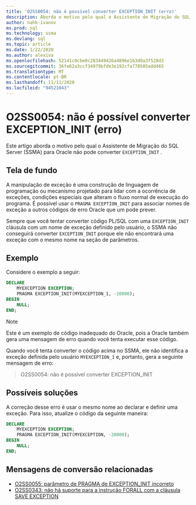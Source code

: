 ```yaml
---
title: 'O2SS0054: não é possível converter EXCEPTION_INIT (erro)'
description: Aborda o motivo pelo qual o Assistente de Migração do SQL Server (SSMA) para Oracle não pode converter EXCEPTION_INIT de mensagem de erro O2SS0054.
author: nahk-ivanov
ms.prod: sql
ms.technology: ssma
ms.devlang: sql
ms.topic: article
ms.date: 1/22/2020
ms.author: alexiva
ms.openlocfilehash: 52141c0cbe0c283449426a4896e1b3d9a3f528d3
ms.sourcegitcommit: 36fe62a3ccf34979bfde3e192cfa778505add465
ms.translationtype: MT
ms.contentlocale: pt-BR
ms.lasthandoff: 11/11/2020
ms.locfileid: "94521043"
---
```

# <a name="o2ss0054-unable-to-convert-exception_init-error"></a>O2SS0054: não é possível converter EXCEPTION_INIT (erro)

Este artigo aborda o motivo pelo qual o Assistente de Migração do SQL Server (SSMA) para Oracle não pode converter `EXCEPTION_INIT` .

## <a name="background"></a>Tela de fundo

A manipulação de exceção é uma construção de linguagem de programação ou mecanismo projetado para lidar com a ocorrência de exceções, condições especiais que alteram o fluxo normal de execução do programa. É possível usar o `PRAGMA EXCEPTION_INIT` para associar nomes de exceção a outros códigos de erro Oracle que um pode prever.

Sempre que você tentar converter código PL/SQL com uma `EXCEPTION_INIT` cláusula com um nome de exceção definido pelo usuário, o SSMA não conseguirá converter `EXCEPTION_INIT` porque ele não encontrará uma exceção com o mesmo nome na seção de parâmetros.

## <a name="example"></a>Exemplo

Considere o exemplo a seguir:

```sql
DECLARE
    MYEXCEPTION EXCEPTION;
    PRAGMA EXCEPTION_INIT(MYEXCEPTION_1, -20000);
BEGIN
    NULL;
END;
```

> [!NOTE]
> Este é um exemplo de código inadequado do Oracle, pois a Oracle também gera uma mensagem de erro quando você tenta executar esse código.

Quando você tenta converter o código acima no SSMA, ele não identifica a exceção definida pelo usuário `MYEXCEPTION_1` e, portanto, gera a seguinte mensagem de erro:

> O2SS0054: não é possível converter EXCEPTION_INIT

## <a name="possible-remedies"></a>Possíveis soluções

A correção desse erro é usar o mesmo nome ao declarar e definir uma exceção. Para isso, atualize o código da seguinte maneira:

```sql
DECLARE
    MYEXCEPTION EXCEPTION;
    PRAGMA EXCEPTION_INIT(MYEXCEPTION, -20000);
BEGIN
    NULL;
END;
```

## <a name="related-conversion-messages"></a>Mensagens de conversão relacionadas

* [O2SS0055: parâmetro de PRAGMA de EXCEPTION_INIT incorreto](o2ss0055.md)
* [O2SS0343: não há suporte para a instrução FORALL com a cláusula SAVE EXCEPTION](o2ss0343.md)
